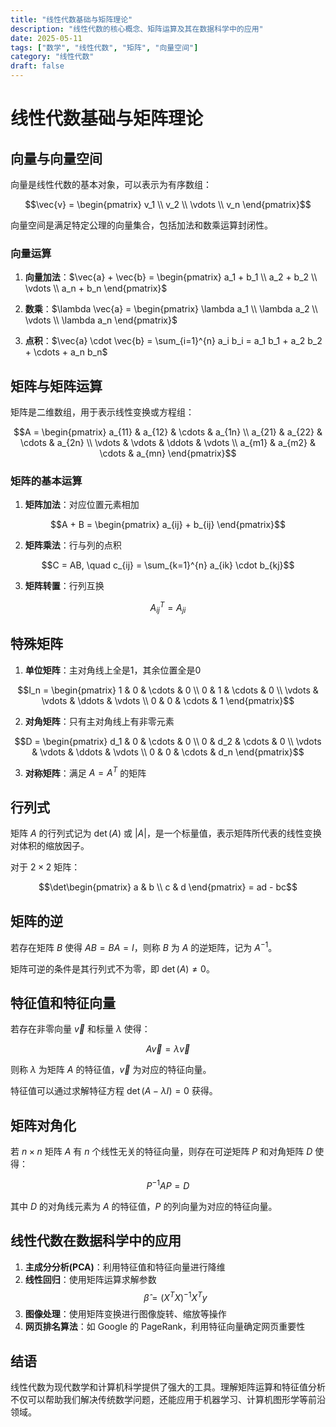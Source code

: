 ```yaml
---
title: "线性代数基础与矩阵理论"
description: "线性代数的核心概念、矩阵运算及其在数据科学中的应用"
date: 2025-05-11
tags: ["数学", "线性代数", "矩阵", "向量空间"]
category: "线性代数"
draft: false
---
```


# 线性代数基础与矩阵理论

## 向量与向量空间

向量是线性代数的基本对象，可以表示为有序数组：

$$\vec{v} = \begin{pmatrix} v_1 \\ v_2 \\ \vdots \\ v_n \end{pmatrix}$$

向量空间是满足特定公理的向量集合，包括加法和数乘运算封闭性。

### 向量运算

1. **向量加法**：$\vec{a} + \vec{b} = \begin{pmatrix} a_1 + b_1 \\ a_2 + b_2 \\ \vdots \\ a_n + b_n \end{pmatrix}$

2. **数乘**：$\lambda \vec{a} = \begin{pmatrix} \lambda a_1 \\ \lambda a_2 \\ \vdots \\ \lambda a_n \end{pmatrix}$

3. **点积**：$\vec{a} \cdot \vec{b} = \sum_{i=1}^{n} a_i b_i = a_1 b_1 + a_2 b_2 + \cdots + a_n b_n$

## 矩阵与矩阵运算

矩阵是二维数组，用于表示线性变换或方程组：

$$A = \begin{pmatrix} 
a_{11} & a_{12} & \cdots & a_{1n} \\ 
a_{21} & a_{22} & \cdots & a_{2n} \\ 
\vdots & \vdots & \ddots & \vdots \\ 
a_{m1} & a_{m2} & \cdots & a_{mn} 
\end{pmatrix}$$

### 矩阵的基本运算

1. **矩阵加法**：对应位置元素相加

$$A + B = \begin{pmatrix} a_{ij} + b_{ij} \end{pmatrix}$$

2. **矩阵乘法**：行与列的点积

$$C = AB, \quad c_{ij} = \sum_{k=1}^{n} a_{ik} \cdot b_{kj}$$

3. **矩阵转置**：行列互换

$$A^T_{ij} = A_{ji}$$

## 特殊矩阵

1. **单位矩阵**：主对角线上全是1，其余位置全是0

$$I_n = \begin{pmatrix} 
1 & 0 & \cdots & 0 \\ 
0 & 1 & \cdots & 0 \\ 
\vdots & \vdots & \ddots & \vdots \\ 
0 & 0 & \cdots & 1 
\end{pmatrix}$$

2. **对角矩阵**：只有主对角线上有非零元素

$$D = \begin{pmatrix} 
d_1 & 0 & \cdots & 0 \\ 
0 & d_2 & \cdots & 0 \\ 
\vdots & \vdots & \ddots & \vdots \\ 
0 & 0 & \cdots & d_n 
\end{pmatrix}$$

3. **对称矩阵**：满足 $A = A^T$ 的矩阵

## 行列式

矩阵 $A$ 的行列式记为 $\det(A)$ 或 $|A|$，是一个标量值，表示矩阵所代表的线性变换对体积的缩放因子。

对于 $2 \times 2$ 矩阵：

$$\det\begin{pmatrix} a & b \\ c & d \end{pmatrix} = ad - bc$$

## 矩阵的逆

若存在矩阵 $B$ 使得 $AB = BA = I$，则称 $B$ 为 $A$ 的逆矩阵，记为 $A^{-1}$。

矩阵可逆的条件是其行列式不为零，即 $\det(A) \neq 0$。

## 特征值和特征向量

若存在非零向量 $\vec{v}$ 和标量 $\lambda$ 使得：

$$A\vec{v} = \lambda \vec{v}$$

则称 $\lambda$ 为矩阵 $A$ 的特征值，$\vec{v}$ 为对应的特征向量。

特征值可以通过求解特征方程 $\det(A - \lambda I) = 0$ 获得。

## 矩阵对角化

若 $n \times n$ 矩阵 $A$ 有 $n$ 个线性无关的特征向量，则存在可逆矩阵 $P$ 和对角矩阵 $D$ 使得：

$$P^{-1}AP = D$$

其中 $D$ 的对角线元素为 $A$ 的特征值，$P$ 的列向量为对应的特征向量。

## 线性代数在数据科学中的应用

1. **主成分分析(PCA)**：利用特征值和特征向量进行降维
2. **线性回归**：使用矩阵运算求解参数
   $$\hat{\beta} = (X^TX)^{-1}X^Ty$$
3. **图像处理**：使用矩阵变换进行图像旋转、缩放等操作
4. **网页排名算法**：如 Google 的 PageRank，利用特征向量确定网页重要性

## 结语

线性代数为现代数学和计算机科学提供了强大的工具。理解矩阵运算和特征值分析不仅可以帮助我们解决传统数学问题，还能应用于机器学习、计算机图形学等前沿领域。 